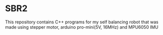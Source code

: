 # SBR2
This repository contains C++ programs for my self balancing robot that was made using stepper motor, arduino pro-mini(5V, 16MHz) and MPU6050 IMU
